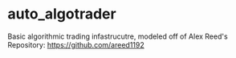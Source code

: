 # auto_algotrader

Basic algorithmic trading infastrucutre, modeled off of Alex Reed's Repository: https://github.com/areed1192
